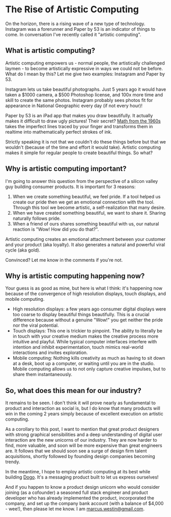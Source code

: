 The Rise of Artistic Computing
==============================

On the horizon, there is a rising wave of a new type of technology. Instagram was a forerunner and Paper by 53 is an indicator of things to come. In conversation I've recently called it "artistic computing".


What is artistic computing?
---------------------------

Artistic computing empowers us - normal people, the artistically challenged laymen - to become artistically expressive in ways we could not be before. What do I mean by this? Let me give two examples: Instagram and Paper by 53.

Instagram lets us take beautiful photographs. Just 5 years ago it would have taken a $1000 camera, a $500 Photoshop license, and 100x more time and skill to create the same photos. Instagram probably sees photos fit for appearance in National Geographic every day (if not every hour)!

Paper by 53 is an iPad app that makes you draw beautifully. It actually makes it difficult to draw ugly pictures! Their secret? [Math from the 1960s](http://en.wikipedia.org/wiki/B%C3%A9zier_curve) takes the imperfect lines traced by your finger and transforms them in realtime into mathematically perfect strokes of ink.

Strictly speaking it is not that we couldn't do these things before but that we wouldn't (because of the time and effort it would take). Artistic computing makes it simple for regular people to create beautiful things. So what?


Why is artistic computing important?
------------------------------------

I'm going to answer this question from the perspective of a silicon valley guy building consumer products. It is important for 3 reasons:

1. When we create something beautiful, we feel pride. If a tool helped us create our pride then we get an emotional connection with the tool. Through this tool we become artistic, a self-realization that many desire.
2. When we have created something beautiful, we want to share it. Sharing naturally follows pride.
3. When a friend of ours shares something beautiful with us, our natural reaction is "Wow! How did you do that?".

Artistic computing creates an emotional attachment between your customer and your product (aka loyalty). It also generates a natural and powerful viral cycle (aka gold).

Convinced? Let me know in the comments if you're not.


Why is artistic computing happening now?
----------------------------------------

Your guess is as good as mine, but here is what I think: it's happening now because of the convergence of high resolution displays, touch displays, and mobile computing.

- High resolution displays: a few years ago consumer digital displays were too coarse to display beautiful things beautifully. This is a crucial difference because without a genuine "Wow!" you get neither the pride nor the viral potential.
- Touch displays: This one is trickier to pinpoint. The ability to literally be in touch with your creative medium makes the creative process more intuitive and playful. While typical computer interfaces interfere with intention and inhibit experimentation, touch mimics real-world interactions and invites exploration.
- Mobile computing: Nothing kills creativity as much as having to sit down at a desk, boot up a computer, or waiting until you are in the studio. Mobile computing allows us to not only capture creative impulses, but to share them instantaneously.


So, what does this mean for our industry?
-----------------------------------------

It remains to be seen. I don't think it will prove nearly as fundamental to product and interaction as social is, but I do know that many products will win in the coming 2 years simply because of excellent execution on artistic computing.

As a corollary to this post, I want to mention that great product designers with strong graphical sensibilities and a deep understanding of digital user interaction are the new unicorns of our industry. They are now harder to find, more valuable, and soon will be more expensive than great engineers are. It follows that we should soon see a surge of design firm talent acquisitions, shortly followed by founding design companies becoming trendy.

In the meantime, I hope to employ artistic computing at its best while building [Dogo](https://dogoapp.com). It's a messaging product built to let us express ourselves!

And if you happen to know a product design unicorn who would consider joining (as a cofounder) a seasoned full stack engineer and product developer who has already implemented the product, incorporated the company, and set up the company bank account (with a balance of $4,000 - wee!), then please let me know. I am <a href="mailto:marcus.westin@gmail.com">marcus.westin@gmail.com</a>.
